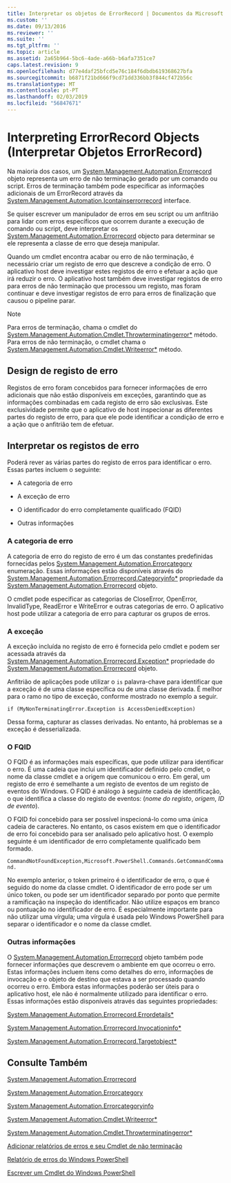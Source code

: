 ```yaml
---
title: Interpretar os objetos de ErrorRecord | Documentos da Microsoft
ms.custom: ''
ms.date: 09/13/2016
ms.reviewer: ''
ms.suite: ''
ms.tgt_pltfrm: ''
ms.topic: article
ms.assetid: 2a65b964-5bc6-4ade-a66b-b6afa7351ce7
caps.latest.revision: 9
ms.openlocfilehash: d77e4daf25bfcd5e76c184f6dbdb619368627bfa
ms.sourcegitcommit: b6871f21bd666f9cd71dd336bb3f844cf472b56c
ms.translationtype: MT
ms.contentlocale: pt-PT
ms.lasthandoff: 02/03/2019
ms.locfileid: "56847671"
---
```

# <a name="interpreting-errorrecord-objects"></a>Interpreting ErrorRecord Objects (Interpretar Objetos ErrorRecord)

Na maioria dos casos, um [System.Management.Automation.Errorrecord](/dotnet/api/System.Management.Automation.ErrorRecord) objeto representa um erro de não terminação gerado por um comando ou script. Erros de terminação também pode especificar as informações adicionais de um ErrorRecord através da [System.Management.Automation.Icontainserrorrecord](/dotnet/api/System.Management.Automation.IContainsErrorRecord) interface.

Se quiser escrever um manipulador de erros em seu script ou um anfitrião para lidar com erros específicos que ocorrem durante a execução de comando ou script, deve interpretar os [System.Management.Automation.Errorrecord](/dotnet/api/System.Management.Automation.ErrorRecord) objecto para determinar se ele representa a classe de erro que deseja manipular.

Quando um cmdlet encontra acabar ou erro de não terminação, é necessário criar um registo de erro que descreve a condição de erro. O aplicativo host deve investigar estes registos de erro e efetuar a ação que irá reduzir o erro. O aplicativo host também deve investigar registos de erro para erros de não terminação que processou um registo, mas foram continuar e deve investigar registos de erro para erros de finalização que causou o pipeline parar.

> [!NOTE]
> Para erros de terminação, chama o cmdlet do [System.Management.Automation.Cmdlet.Throwterminatingerror*](/dotnet/api/System.Management.Automation.Cmdlet.ThrowTerminatingError) método. Para erros de não terminação, o cmdlet chama o [System.Management.Automation.Cmdlet.Writeerror*](/dotnet/api/System.Management.Automation.Cmdlet.WriteError) método.

## <a name="error-record-design"></a>Design de registo de erro

Registos de erro foram concebidos para fornecer informações de erro adicionais que não estão disponíveis em exceções, garantindo que as informações combinadas em cada registo de erro são exclusivas. Este exclusividade permite que o aplicativo de host inspecionar as diferentes partes do registo de erro, para que ele pode identificar a condição de erro e a ação que o anfitrião tem de efetuar.

## <a name="interpreting-error-records"></a>Interpretar os registos de erro

Poderá rever as várias partes do registo de erros para identificar o erro. Essas partes incluem o seguinte:

- A categoria de erro

- A exceção de erro

- O identificador do erro completamente qualificado (FQID)

- Outras informações

### <a name="the-error-category"></a>A categoria de erro

A categoria de erro do registo de erro é um das constantes predefinidas fornecidas pelos [System.Management.Automation.Errorcategory](/dotnet/api/System.Management.Automation.ErrorCategory) enumeração. Essas informações estão disponíveis através do [System.Management.Automation.Errorrecord.Categoryinfo*](/dotnet/api/System.Management.Automation.ErrorRecord.CategoryInfo) propriedade da [System.Management.Automation.Errorrecord](/dotnet/api/System.Management.Automation.ErrorRecord) objeto.

O cmdlet pode especificar as categorias de CloseError, OpenError, InvalidType, ReadError e WriteError e outras categorias de erro. O aplicativo host pode utilizar a categoria de erro para capturar os grupos de erros.

### <a name="the-exception"></a>A exceção

A exceção incluída no registo de erro é fornecida pelo cmdlet e podem ser acessada através da [System.Management.Automation.Errorrecord.Exception*](/dotnet/api/System.Management.Automation.ErrorRecord.Exception) propriedade do [ System.Management.Automation.Errorrecord](/dotnet/api/System.Management.Automation.ErrorRecord) objeto.

Anfitrião de aplicações pode utilizar o `is` palavra-chave para identificar que a exceção é de uma classe específica ou de uma classe derivada. É melhor para o ramo no tipo de exceção, conforme mostrado no exemplo a seguir.

`if (MyNonTerminatingError.Exception is AccessDeniedException)`

Dessa forma, capturar as classes derivadas. No entanto, há problemas se a exceção é desserializada.

### <a name="the-fqid"></a>O FQID

O FQID é as informações mais específicas, que pode utilizar para identificar o erro. É uma cadeia que inclui um identificador definido pelo cmdlet, o nome da classe cmdlet e a origem que comunicou o erro. Em geral, um registo de erro é semelhante a um registo de eventos de um registo de eventos do Windows. O FQID é análogo à seguinte cadeia de identificação, o que identifica a classe do registo de eventos: (*nome do registo*, *origem*, *ID de evento*).

O FQID foi concebido para ser possível inspecioná-lo como uma única cadeia de caracteres. No entanto, os casos existem em que o identificador de erro foi concebido para ser analisado pelo aplicativo host. O exemplo seguinte é um identificador de erro completamente qualificado bem formado.

`CommandNotFoundException,Microsoft.PowerShell.Commands.GetCommandCommand.`

No exemplo anterior, o token primeiro é o identificador de erro, o que é seguido do nome da classe cmdlet. O identificador de erro pode ser um único token, ou pode ser um identificador separado por ponto que permite a ramificação na inspeção do identificador. Não utilize espaços em branco ou pontuação no identificador de erro. É especialmente importante para não utilizar uma vírgula; uma vírgula é usada pelo Windows PowerShell para separar o identificador e o nome da classe cmdlet.

### <a name="other-information"></a>Outras informações

O [System.Management.Automation.Errorrecord](/dotnet/api/System.Management.Automation.ErrorRecord) objeto também pode fornecer informações que descrevem o ambiente em que ocorreu o erro. Estas informações incluem itens como detalhes do erro, informações de invocação e o objeto de destino que estava a ser processado quando ocorreu o erro. Embora estas informações poderão ser úteis para o aplicativo host, ele não é normalmente utilizado para identificar o erro. Essas informações estão disponíveis através das seguintes propriedades:

[System.Management.Automation.Errorrecord.Errordetails*](/dotnet/api/System.Management.Automation.ErrorRecord.ErrorDetails)

[System.Management.Automation.Errorrecord.Invocationinfo*](/dotnet/api/System.Management.Automation.ErrorRecord.InvocationInfo)

[System.Management.Automation.Errorrecord.Targetobject*](/dotnet/api/System.Management.Automation.ErrorRecord.TargetObject)

## <a name="see-also"></a>Consulte Também

[System.Management.Automation.Errorrecord](/dotnet/api/System.Management.Automation.ErrorRecord)

[System.Management.Automation.Errorcategory](/dotnet/api/System.Management.Automation.ErrorCategory)

[System.Management.Automation.Errorcategoryinfo](/dotnet/api/System.Management.Automation.ErrorCategoryInfo)

[System.Management.Automation.Cmdlet.Writeerror*](/dotnet/api/System.Management.Automation.Cmdlet.WriteError)

[System.Management.Automation.Cmdlet.Throwterminatingerror*](/dotnet/api/System.Management.Automation.Cmdlet.ThrowTerminatingError)

[Adicionar relatórios de erros e seu Cmdlet de não terminação](./adding-non-terminating-error-reporting-to-your-cmdlet.md)

[Relatório de erros do Windows PowerShell](./error-reporting-concepts.md)

[Escrever um Cmdlet do Windows PowerShell](./writing-a-windows-powershell-cmdlet.md)
